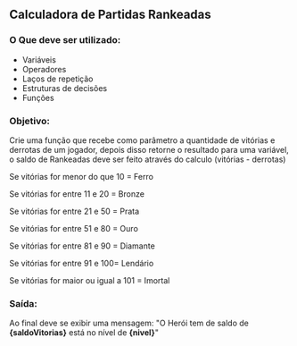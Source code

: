## **Calculadora de Partidas Rankeadas**

### **O Que deve ser utilizado:**

- Variáveis
- Operadores
- Laços de repetição
- Estruturas de decisões
- Funções

### **Objetivo:**

Crie uma função que recebe como parâmetro a quantidade de vitórias e derrotas de um jogador,
depois disso retorne o resultado para uma variável, o saldo de Rankeadas deve ser feito através do calculo (vitórias - derrotas)

Se vitórias for menor do que 10 = Ferro

Se vitórias for entre 11 e 20 = Bronze

Se vitórias for entre 21 e 50 = Prata

Se vitórias for entre 51 e 80 = Ouro

Se vitórias for entre 81 e 90 = Diamante

Se vitórias for entre 91 e 100= Lendário

Se vitórias for maior ou igual a 101 = Imortal

### **Saída:**

Ao final deve se exibir uma mensagem:
"O Herói tem de saldo de **{saldoVitorias}** está no nível de **{nivel}**"
